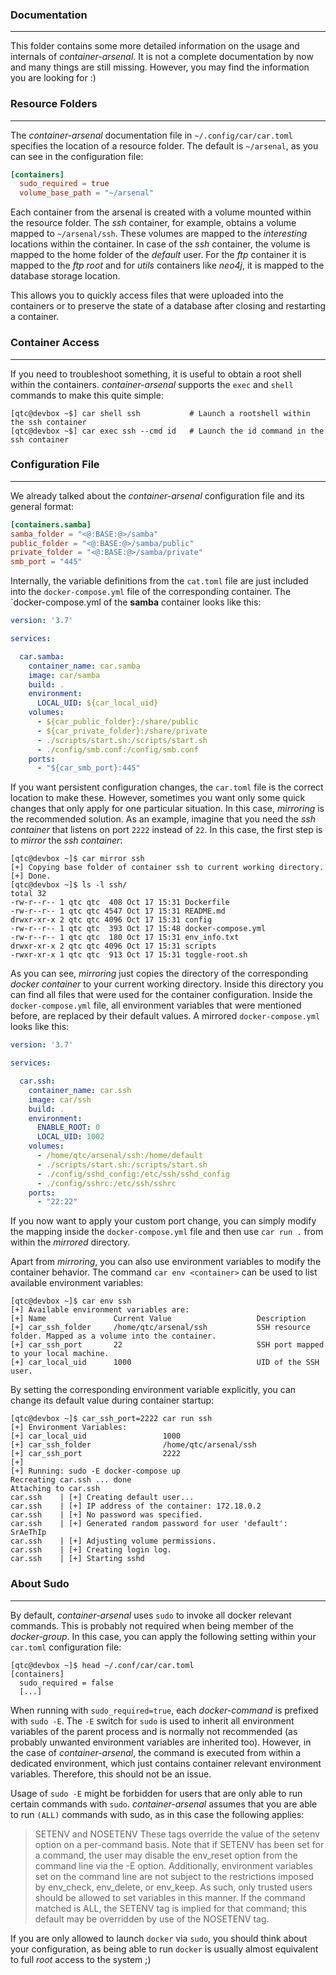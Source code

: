 ### Documentation

----

This folder contains some more detailed information on the usage and internals
of *container-arsenal*. It is not a complete documentation by now and many things
are still missing. However, you may find the information you are looking for :)


### Resource Folders

----

The *container-arsenal* documentation file in `~/.config/car/car.toml` specifies
the location of a resource folder. The default is `~/arsenal`, as you can see
in the configuration file:

```toml
[containers]
  sudo_required = true
  volume_base_path = "~/arsenal"
```

Each container from the arsenal is created with a volume mounted within the resource
folder. The *ssh* container, for example, obtains a volume mapped to `~/arsenal/ssh`.
These volumes are mapped to the *interesting* locations within the container. In case
of the *ssh* container, the volume is mapped to the home folder of the *default* user.
For the *ftp* container it is mapped to the *ftp root* and for *utils* containers like
*neo4j*, it is mapped to the database storage location.

This allows you to quickly access files that were uploaded into the containers or to
preserve the state of a database after closing and restarting a container.


### Container Access

----

If you need to troubleshoot something, it is useful to obtain a root shell within the
containers. *container-arsenal* supports the `exec` and `shell` commands to make this
quite simple:

```console
[qtc@devbox ~$] car shell ssh           # Launch a rootshell within the ssh container
[qtc@devbox ~$] car exec ssh --cmd id   # Launch the id command in the ssh container
```


### Configuration File

----

We already talked about the *container-arsenal* configuration file and its general
format:

```toml
[containers.samba]
samba_folder = "<@:BASE:@>/samba"
public_folder = "<@:BASE:@>/samba/public"
private_folder = "<@:BASE:@>/samba/private"
smb_port = "445"
```

Internally, the variable definitions from the `cat.toml` file are just included into
the `docker-compose.yml` file of the corresponding container. The `docker-compose.yml
of the **samba** container looks like this:

```yml
version: '3.7'

services:

  car.samba:
    container_name: car.samba
    image: car/samba
    build: .
    environment:
      LOCAL_UID: ${car_local_uid}
    volumes:
      - ${car_public_folder}:/share/public
      - ${car_private_folder}:/share/private
      - ./scripts/start.sh:/scripts/start.sh
      - ./config/smb.conf:/config/smb.conf
    ports:
      - "${car_smb_port}:445"
```

If you want persistent configuration changes, the `car.toml` file is the correct location
to make these. However, sometimes you want only some quick changes that only apply for
one particular situation. In this case, *mirroring* is the recommended solution. As an 
example, imagine that you need the *ssh container* that listens on port `2222` instead
of `22`.  In this case, the first step is to *mirror* the *ssh container*:

```console
[qtc@devbox ~]$ car mirror ssh
[+] Copying base folder of container ssh to current working directory.
[+] Done.
[qtc@devbox ~]$ ls -l ssh/
total 32
-rw-r--r-- 1 qtc qtc  408 Oct 17 15:31 Dockerfile
-rw-r--r-- 1 qtc qtc 4547 Oct 17 15:31 README.md
drwxr-xr-x 2 qtc qtc 4096 Oct 17 15:31 config
-rw-r--r-- 1 qtc qtc  393 Oct 17 15:48 docker-compose.yml
-rw-r--r-- 1 qtc qtc  180 Oct 17 15:31 env_info.txt
drwxr-xr-x 2 qtc qtc 4096 Oct 17 15:31 scripts
-rwxr-xr-x 1 qtc qtc  913 Oct 17 15:31 toggle-root.sh
```

As you can see, *mirroring* just copies the directory of the corresponding *docker container*
to your current working directory. Inside this directory you can find all files that were
used for the container configuration. Inside the `docker-compose.yml` file, all environment
variables that were mentioned before, are replaced by their default values. A mirrored
`docker-compose.yml` looks like this:

```yml
version: '3.7'

services:

  car.ssh:
    container_name: car.ssh
    image: car/ssh
    build: .
    environment:
      ENABLE_ROOT: 0
      LOCAL_UID: 1002
    volumes:
      - /home/qtc/arsenal/ssh:/home/default
      - ./scripts/start.sh:/scripts/start.sh
      - ./config/sshd_config:/etc/ssh/sshd_config
      - ./config/sshrc:/etc/ssh/sshrc
    ports:
      - "22:22"
```

If you now want to apply your custom port change, you can simply modify the mapping inside
the `docker-compose.yml` file and then use `car run .` from within the *mirrored* directory.

Apart from *mirroring*, you can also use environment variables to modify the container behavior.
The command `car env <container>` can be used to list available environment variables:

```console
[qtc@devbox ~]$ car env ssh
[+] Available environment variables are:
[+] Name               Current Value                   Description
[+] car_ssh_folder     /home/qtc/arsenal/ssh           SSH resource folder. Mapped as a volume into the container.
[+] car_ssh_port       22                              SSH port mapped to your local machine.
[+] car_local_uid      1000                            UID of the SSH user.
```

By setting the corresponding environment variable explicitly, you can change its default
value during container startup:

```console
[qtc@devbox ~]$ car_ssh_port=2222 car run ssh
[+] Environment Variables:
[+]	car_local_uid                 1000
[+]	car_ssh_folder                /home/qtc/arsenal/ssh
[+]	car_ssh_port                  2222
[+]
[+] Running: sudo -E docker-compose up
Recreating car.ssh ... done
Attaching to car.ssh
car.ssh    | [+] Creating default user...
car.ssh    | [+] IP address of the container: 172.18.0.2
car.ssh    | [+] No password was specified.
car.ssh    | [+] Generated random password for user 'default': SrAeThIp
car.ssh    | [+] Adjusting volume permissions.
car.ssh    | [+] Creating login log.
car.ssh    | [+] Starting sshd
```


### About Sudo

----

By default, *container-arsenal* uses ``sudo`` to invoke all docker relevant commands.
This is probably not required when being member of the *docker-group*. In this case,
you can apply the following setting within your ``car.toml`` configuration file:

```console
[qtc@devbox ~]$ head ~/.conf/car/car.toml
[containers]
  sudo_required = false
  [...]
```

When running with `sudo_required=true`, each *docker-command* is prefixed with
`sudo -E`. The `-E` switch for `sudo` is used to inherit all environment variables
of the parent process and is normally not recommended (as probably unwanted environment
variables are inherited too). However, in the case of *container-arsenal*, the command is
executed from within a dedicated environment, which just contains container relevant
environment variables.  Therefore, this should not be an issue.

Usage of `sudo -E` might be forbidden for users that are only able to run certain
commands with `sudo`. *container-arsenal* assumes that you are able to run `(ALL)`
commands with sudo, as in this case the following applies:

> SETENV and NOSETENV
> These tags override the value of the setenv option on a per-command basis. Note that if SETENV has been set for a command,
> the user may disable the env_reset option from the command line via the -E option. Additionally, environment variables set
> on the command line are not subject to the restrictions imposed by env_check, env_delete, or env_keep. As such, only trusted
> users should be allowed to set variables in this manner. If the command matched is ALL, the SETENV tag is implied for that command;
> this default may be overridden by use of the NOSETENV tag.

If you are only allowed to launch `docker` via `sudo`, you should think about your
configuration, as being able to run `docker` is usually almost equivalent to full *root*
access to the system ;)
